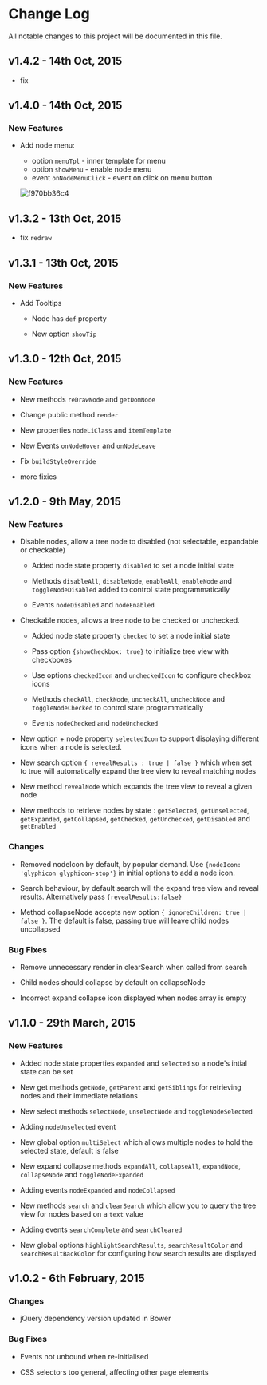 # Change Log
All notable changes to this project will be documented in this file.

## v1.4.2 - 14th Oct, 2015

 - fix
 
 
## v1.4.0 - 14th Oct, 2015

### New Features

 - Add node menu:
 	- option `menuTpl` - inner template for menu 
 	- option `showMenu` - enable node menu 
 	- event `onNodeMenuClick` - event on click on menu button
 	 
 	![f970bb36c4](https://cloud.githubusercontent.com/assets/5524684/10469016/d7b9fa04-721b-11e5-8499-4b097607bf39.jpg)
 
 
## v1.3.2 - 13th Oct, 2015

 - fix `redraw`
 
 
## v1.3.1 - 13th Oct, 2015

### New Features

- Add Tooltips

	- Node has `def` property 

	- New option `showTip`


## v1.3.0 - 12th Oct, 2015

### New Features

- New methods `reDrawNode` and `getDomNode`

- Change public method `render` 

- New properties `nodeLiClass` and `itemTemplate`
	
- New Events `onNodeHover` and `onNodeLeave`

- Fix `buildStyleOverride`

- more fixies



## v1.2.0 - 9th May, 2015

### New Features

- Disable nodes, allow a tree node to disabled (not selectable, expandable or checkable)

	- Added node state property `disabled` to set a node initial state

	- Methods `disableAll`, `disableNode`, `enableAll`, `enableNode` and `toggleNodeDisabled` added to control state programmatically

	- Events `nodeDisabled` and `nodeEnabled`

- Checkable nodes, allows a tree node to be checked or unchecked.

	- Added node state property `checked` to set a node initial state

	- Pass option `{showCheckbox: true}` to initialize tree view with checkboxes

	- Use options `checkedIcon` and `uncheckedIcon` to configure checkbox icons

	- Methods `checkAll`, `checkNode`, `uncheckAll`, `uncheckNode` and `toggleNodeChecked` to control state programmatically

	- Events `nodeChecked` and `nodeUnchecked`

- New option + node property `selectedIcon` to support displaying different icons when a node is selected.

- New search option `{ revealResults : true | false }` which when set to true will automatically expand the tree view to reveal matching nodes

- New method `revealNode` which expands the tree view to reveal a given node

- New methods to retrieve nodes by state : `getSelected`, `getUnselected`, `getExpanded`, `getCollapsed`, `getChecked`, `getUnchecked`, `getDisabled` and `getEnabled`


### Changes
- Removed nodeIcon by default, by popular demand.  Use `{nodeIcon: 'glyphicon glyphicon-stop'}` in initial options to add a node icon.

- Search behaviour, by default search will the expand tree view and reveal results.  Alternatively pass `{revealResults:false}`

- Method collapseNode accepts new option `{ ignoreChildren: true | false }`.  The default is false, passing true will leave child nodes uncollapsed


### Bug Fixes
- Remove unnecessary render in clearSearch when called from search

- Child nodes should collapse by default on collapseNode

- Incorrect expand collapse icon displayed when nodes array is empty




## v1.1.0 - 29th March, 2015 

### New Features

- Added node state properties `expanded` and `selected` so a node's intial state can be set

- New get methods `getNode`, `getParent` and `getSiblings` for retrieving nodes and their immediate relations

- New select methods `selectNode`, `unselectNode` and `toggleNodeSelected`

- Adding `nodeUnselected` event

- New global option `multiSelect` which allows multiple nodes to hold the selected state, default is false

- New expand collapse methods `expandAll`, `collapseAll`, `expandNode`, `collapseNode` and `toggleNodeExpanded`

- Adding events `nodeExpanded` and `nodeCollapsed`

- New methods `search` and `clearSearch` which allow you to query the tree view for nodes based on a `text` value

- Adding events `searchComplete` and `searchCleared`

- New global options `highlightSearchResults`, `searchResultColor` and `searchResultBackColor` for configuring how search results are displayed




## v1.0.2 - 6th February, 2015

### Changes
- jQuery dependency version updated in Bower

### Bug Fixes
- Events not unbound when re-initialised

- CSS selectors too general, affecting other page elements
